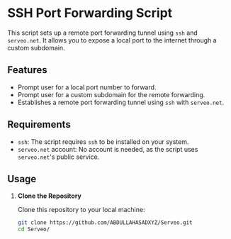 # SSH Port Forwarding Script

This script sets up a remote port forwarding tunnel using `ssh` and `serveo.net`. It allows you to expose a local port to the internet through a custom subdomain.

## Features

- Prompt user for a local port number to forward.
- Prompt user for a custom subdomain for the remote forwarding.
- Establishes a remote port forwarding tunnel using `ssh` with `serveo.net`.

## Requirements

- `ssh`: The script requires `ssh` to be installed on your system.
- `serveo.net` account: No account is needed, as the script uses `serveo.net`'s public service.

## Usage

1. **Clone the Repository**

   Clone this repository to your local machine:
   ```bash
   git clone https://github.com/ABDULLAHASADXYZ/Serveo.git
   cd Serveo/

